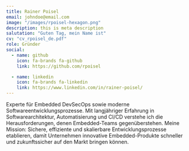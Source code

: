 ```yaml
---
title: Rainer Poisel
email: johndoe@email.com
image: "/images/rpoisel-hexagon.png"
description: this is meta description
salutation: "Guten Tag, mein Name ist"
cv: "cv_rpoisel_de.pdf"
role: Gründer
social:
  - name: github
    icon: fa-brands fa-github
    link: https://github.com/rpoisel

  - name: linkedin
    icon: fa-brands fa-linkedin
    link: https://www.linkedin.com/in/rainer-poisel/
---
```


Experte für Embedded DevSecOps sowie moderne Softwareentwicklungsprozesse. Mit langjähriger Erfahrung in Softwarearchitektur, Automatisierung und CI/CD verstehe ich die Herausforderungen, denen Embedded-Teams gegenüberstehen. Meine Mission: Sichere, effiziente und skalierbare Entwicklungsprozesse etablieren, damit Unternehmen innovative Embedded-Produkte schneller und zukunftssicher auf den Markt bringen können.
